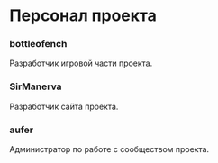 # Персонал проекта

### bottleofench

Разработчик игровой части проекта.

### SirManerva

Разработчик сайта проекта.

### aufer

Администратор по работе с сообществом проекта. 
